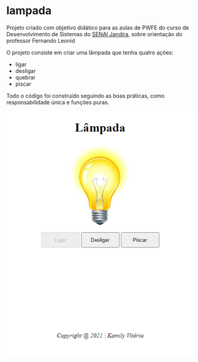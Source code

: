 # lampada
Projeto criado com objetivo didático para as aulas de PWFE do curso de Desenvolvimento de Sistemas do [SENAI Jandira](https://jandira.sp.senai.br/), sobre orientação do professor Fernando Leonid 

O projeto consiste em criar uma lâmpada que tenha quatro ações:
* ligar
* desligar
* quebrar
* piscar

Todo o código foi construído seguindo as boas práticas, como responsabilidade única e funções puras.

![](img/capturaLampada.PNG)
